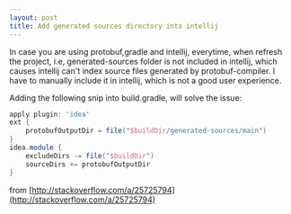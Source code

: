 ```yaml
---
layout: post
title: Add generated sources directory into intellij
---
```

In case you are using protobuf,gradle and intellij, everytime, when refresh the project, i.e, generated-sources folder is not included in intellij, which causes intellij can't index source files generated by protobuf-compiler. I have to manually include it in intellij, which is not a good user experience.

Adding the following snip into build.gradle, will solve the issue:

```groovy
apply plugin: 'idea'
ext {
    protobufOutputDir = file("$buildDir/generated-sources/main")
}
idea.module {
    excludeDirs -= file("$buildDir")
    sourceDirs += protobufOutputDir
}
```

from [http://stackoverflow.com/a/25725794](http://stackoverflow.com/a/25725794)
